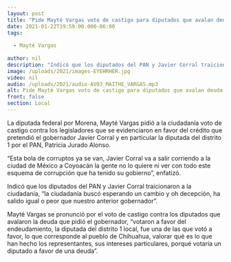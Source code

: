 ```yaml
---
layout: post
title: "Pide Mayté Vargas voto de castigo para diputados que avalan deuda"
date: 2021-01-22T19:59:00.000-06:00
tags:
  
  - Mayté Vargas
  
author: nil
description: "Indicó que los diputados del PAN y Javier Corral traicionaron a la ciudadanía"
image: /uploads/2021/images-EYEHRHER.jpg
video: nil
audio: /uploads/2021/audio-AV03_MAITHE_VARGAS.mp3
alt: Pide Mayté Vargas voto de castigo para diputados que avalan deuda
front: false
section: Local
---
```


La diputada federal por Morena, Mayté Vargas pidió a la ciudadanía voto de castigo contra los legisladores que se evidenciaron en favor del crédito que pretendió el gobernador Javier Corral y en particular la diputada del distrito 1 por el PAN, Patricia Jurado Alonso.

“Esta bola de corruptos ya se van, Javier Corral va a salir corriendo a la ciudad de México a Coyoacán la gente no lo quiere ni ver con todo este esquema de corrupción que ha tenido su gobierno”, enfatizó. 

Indicó que los diputados del PAN y Javier Corral traicionaron a la ciudadanía, “la ciudadanía buscó esperando un cambio y oh decepción, ha salido igual o peor que nuestro anterior gobernador”.

Mayté Vargas se pronunció por el voto de castigo contra los diputados que avalaron la deuda que pidió el gobernador, “votaron a favor del endeudamiento, la diputada del distrito 1 local, fue una de las que votó a favor, lo que corresponde al pueblo de Chihuahua, valorar qué es lo que han hecho los representantes, sus intereses particulares, porqué votaría un diputado a favor de una deuda”.